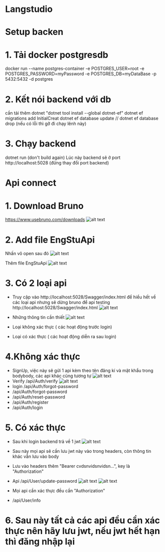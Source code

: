 # Langstudio
# Setup backen
# 1. Tải docker postgresdb
docker run --name postgres-container -e POSTGRES_USER=root -e POSTGRES_PASSWORD=myPassword -e POSTGRES_DB=myDataBase -p 5432:5432 -d postgres
# 2. Kết nói backend với db 
cần tải thêm dotnet "dotnet tool install --global dotnet-ef"
dotnet ef migrations add InitialCreat
dotnet ef database update
// dotnet ef database drop (nếu có lỗi thì gỡ đi chạy lênh này)
# 3. Chạy backend
dotnet run (don't build again)
Lúc này backend sẽ ở port http://localhost:5028 (đừng thay đổi port backend)
# Api connect
# 1. Download Bruno
https://www.usebruno.com/downloads 
![alt text](src/image.png)
# 2. Add file EngStuApi
Nhấn vô open sau đó 
![alt text](src/image2.png)

Thêm file EngStuApi
![alt text](src/image3.png)

# 3. Có 2 loại api 
- Truy cập vào http://localhost:5028/Swagger/index.html để hiểu hết về các loại api nhưng sẽ dừng bruno để api testing
http://localhost:5028/Swagger/index.html
![alt text](src/image4.png)

- Những thông tin cần thiết 
![alt text](src/image5.png)

- Loại không xác thực ( các hoạt động trước login)
- Loại có xác thực ( các hoạt động diễn ra sau login)
# 4.Không xác thực
- SignUp, việc này sẽ gửi 1 api kèm theo tên đăng kí và mật khẩu trong bodybody, các api khác cũng tương tự
![alt text](src/image6.png)
- Verify /api/Auth/verify
![alt text](src/image7.png)
- login /api/Auth/forgot-password
- /api/Auth/forgot-password
- /api/Auth/reset-password
- /api/Auth/register
- /api/Auth/login
# 5. Có xác thực
- Sau khi login backend trả về 1 jwt
![alt text](src/image8.png)

- Sau này mọi api sẽ cần lưu jwt này vào trong headers, còn thông tin khác vẫn lưu vào body
- Lưu vào headers thêm "Bearer cvdsnvidsnvidsn...", key là "Authorization"
- Api /api/User/update-password
![alt text](src/image9.png)
![alt text](src/image10.png)
- Mọi api cần xác thực đều cần "Authorization"

- /api/User/info
# 6. Sau này tất cả các api đều cần xác thực nên hãy lưu jwt, nếu jwt hết hạn thì đăng nhập lại


